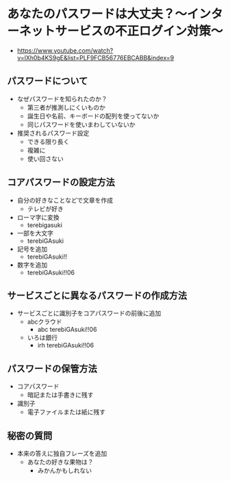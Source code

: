 # あなたのパスワードは大丈夫？～インターネットサービスの不正ログイン対策～
  - https://www.youtube.com/watch?v=lXh0b4KS9gE&list=PLF9FCB56776EBCABB&index=9
##  パスワードについて
- なぜパスワードを知られたのか？
  - 第三者が推測しにくいものか
  - 誕生日や名前、キーボードの配列を使ってないか
  - 同じパスワードを使いまわしていないか
- 推奨されるパスワード設定
  - できる限り長く
  - 複雑に
  - 使い回さない
##  コアパスワードの設定方法
- 自分の好きなことなどで文章を作成
  - テレビが好き
- ローマ字に変換
  - terebigasuki
- 一部を大文字
  - terebiGAsuki
- 記号を追加
  - terebiGAsuki!!
- 数字を追加
  - terebiGAsuki!!06
##  サービスごとに異なるパスワードの作成方法
- サービスごとに識別子をコアパスワードの前後に追加
  - abcクラウド
    - abc terebiGAsuki!!06
  - いろは銀行
    - irh terebiGAsuki!!06
##  パスワードの保管方法
- コアパスワード
  - 暗記または手書きに残す
- 識別子
  - 電子ファイルまたは紙に残す
##  秘密の質問
- 本来の答えに独自フレーズを追加
  - あなたの好きな果物は？
    - みかんかもしれない